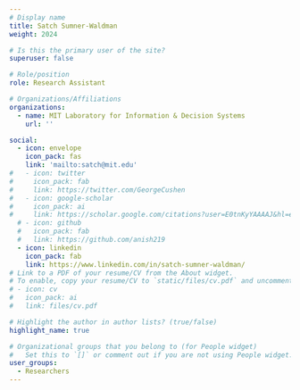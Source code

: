 ```yaml
---
# Display name
title: Satch Sumner-Waldman
weight: 2024

# Is this the primary user of the site?
superuser: false

# Role/position
role: Research Assistant

# Organizations/Affiliations
organizations:
  - name: MIT Laboratory for Information & Decision Systems
    url: ''

social:
  - icon: envelope
    icon_pack: fas
    link: 'mailto:satch@mit.edu'
#   - icon: twitter
#     icon_pack: fab
#     link: https://twitter.com/GeorgeCushen
#   - icon: google-scholar
#     icon_pack: ai
#     link: https://scholar.google.com/citations?user=E0tnKyYAAAAJ&hl=en&oi=sra
  # - icon: github
  #   icon_pack: fab
  #   link: https://github.com/anish219
  - icon: linkedin
    icon_pack: fab
    link: https://www.linkedin.com/in/satch-sumner-waldman/
# Link to a PDF of your resume/CV from the About widget.
# To enable, copy your resume/CV to `static/files/cv.pdf` and uncomment the lines below.
# - icon: cv
#   icon_pack: ai
#   link: files/cv.pdf

# Highlight the author in author lists? (true/false)
highlight_name: true

# Organizational groups that you belong to (for People widget)
#   Set this to `[]` or comment out if you are not using People widget.
user_groups:
  - Researchers
---
```



